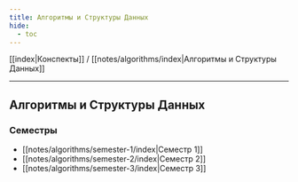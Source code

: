 ```yaml
---
title: Алгоритмы и Структуры Данных
hide: 
  - toc
---
```


[[index|Конспекты]] / [[notes/algorithms/index|Алгоритмы и Структуры Данных]]

---

## Алгоритмы и Структуры Данных
### Семестры
- [[notes/algorithms/semester-1/index|Семестр 1]]
- [[notes/algorithms/semester-2/index|Семестр 2]]
- [[notes/algorithms/semester-3/index|Семестр 3]]